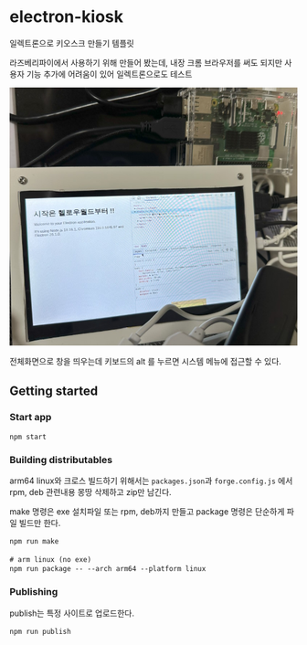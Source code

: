 # electron-kiosk

일렉트론으로 키오스크 만들기 템플릿

라즈베리파이에서 사용하기 위해 만들어 봤는데, 내장 크롬 브라우저를 써도 되지만 사용자 기능 추가에 어려움이 있어 일렉트론으로도 테스트

![시작은 헬로우월드부터](./.images/20230826.jpg)

전체화면으로 창을 띄우는데 키보드의 alt 를 누르면 시스템 메뉴에 접근할 수 있다.

## Getting started

### Start app

```
npm start
```

### Building distributables

arm64 linux와 크로스 빌드하기 위해서는 `packages.json`과 `forge.config.js` 에서 rpm, deb 관련내용 몽땅 삭제하고 zip만 남긴다.

make 명령은 exe 설치파일 또는 rpm, deb까지 만들고 package 명령은 단순하게 파일 빌드만 한다.

```
npm run make

# arm linux (no exe)
npm run package -- --arch arm64 --platform linux
```

### Publishing

publish는 특정 사이트로 업로드한다.

```
npm run publish
```

